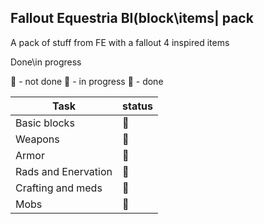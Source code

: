 ## Fallout Equestria BI(block\items| pack

A pack of stuff from FE with a fallout 4 inspired items

Done\in progress

:red_circle:           - not done
:large_orange_diamond: - in progress
:large_blue_circle:    - done

Task         | status
------------ | -------------
Basic blocks |:large_orange_diamond:
Weapons      |:red_circle:
Armor        |:red_circle:
Rads and Enervation |:red_circle:
Crafting and meds   | :red_circle:
Mobs                |:red_circle:


